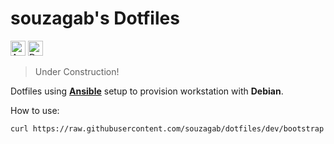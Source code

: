 # souzagab's Dotfiles

<img width="24" height="24" style="width:24px; height:24px;" src="https://user-images.githubusercontent.com/41161023/147387047-80703d85-4e19-4ba5-8482-78406ed6e253.png" alt="Ansible" title="Ansible"/>
<img width="24" height="24" style="width:24px; height:24px;" src="https://user-images.githubusercontent.com/41161023/147387056-666e4389-7c14-4e19-921d-868588a0d89f.png" alt="Debian" title="Debian"/>

> Under Construction!

Dotfiles using **[Ansible](https://www.ansible.com)** setup to provision workstation with **Debian**.

How to use:

```sh
curl https://raw.githubusercontent.com/souzagab/dotfiles/dev/bootstrap | bash
```
